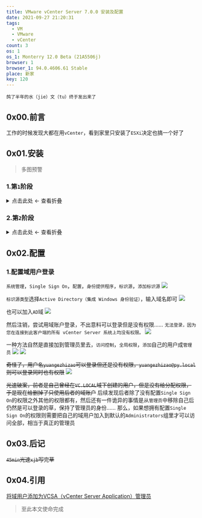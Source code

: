 ```yaml
---
title: VMware vCenter Server 7.0.0 安装及配置
date: 2021-09-27 21:20:31
tags:
  - VM
  - VMware
  - vCenter
count: 3
os: 1
os_1: Monterry 12.0 Beta (21A5506j)
browser: 1
browser_1: 94.0.4606.61 Stable
place: 新家
key: 120
---
```

    鸽了半年的水（jie）文（tu）终于发出来了
<!-- more -->
## 0x00.前言
工作的时候发现大都在用`vCenter`，看到家里只安装了`ESXi`决定也搞一个好了

## 0x01.安装
> 多图预警

### 1.第`1`阶段

<details><summary>点击此处 ← 查看折叠</summary>

![安装](https://i1.yuangezhizao.cn/Win-10/20210303123626.png!webp)
![下一步](https://i1.yuangezhizao.cn/Win-10/20210303123640.png!webp)
![下一步](https://i1.yuangezhizao.cn/Win-10/20210303123652.png!webp)
![微型](https://i1.yuangezhizao.cn/Win-10/20210303124747.png!webp)
![NASdata](https://i1.yuangezhizao.cn/Win-10/20210303124900.png!webp)
![192.168.25.230](https://i1.yuangezhizao.cn/Win-10/20210303125103.png!webp)
![完成](https://i1.yuangezhizao.cn/Win-10/20210303125121.png!webp)
![部署设备](https://i1.yuangezhizao.cn/Win-10/20210303125141.png!webp)
![继续](https://i1.yuangezhizao.cn/Win-10/20210303130407.png!webp)

</details>

### 2.第`2`阶段

<details><summary>点击此处 ← 查看折叠</summary>

![下一步](https://i1.yuangezhizao.cn/Win-10/20210303130426.png!webp)
![设备配置](https://i1.yuangezhizao.cn/Win-10/20210303130523.png!webp)
![开启 SSH](https://i1.yuangezhizao.cn/Win-10/20210303130617.png!webp)
![这里搞错了，应该加入现有 SSO 域才对](https://i1.yuangezhizao.cn/Win-10/20210303130750.png!webp)
![CEIP 可以配置后续加入](https://i1.yuangezhizao.cn/Win-10/20210303130811.png!webp)
![完成](https://i1.yuangezhizao.cn/Win-10/20210303130832.png!webp)
![确定](https://i1.yuangezhizao.cn/Win-10/20210303130843.png!webp)
![完成](https://i1.yuangezhizao.cn/Win-10/20210303131141.png!webp)

</details>

## 0x02.配置
### 1.配置域用户登录
`系统管理`，`Single Sign On`，`配置`，`身份提供程序`，`标识源`，`添加标识源`
![](https://i1.yuangezhizao.cn/macOS/20211128213700.png!webp)

`标识源类型`选择`Active Directory（集成 Windows 身份验证）`，输入域名即可
![](https://i1.yuangezhizao.cn/macOS/20211128214105.png!webp)

也可以加入`AD`域
![](https://i1.yuangezhizao.cn/macOS/20211128214310.png!webp)

然后注销，尝试用域账户登录，不出意料可以登录但是没有权限……
`无法登录，因为您在连接到此客户端的所有 vCenter Server 系统上均没有权限。`
![](https://i1.yuangezhizao.cn/macOS/20211128214454.png!webp)

一种方法自然是直接加到管理员里去，`访问控制`，`全局权限`，`添加`自己的用户成`管理员`
![](https://i1.yuangezhizao.cn/macOS/20211128214807.png!webp)
![](https://i1.yuangezhizao.cn/macOS/20211128214935.png!webp)

~~奇怪了，用户名`yuangezhizao`可以登录但还是没有权限，`yuangezhizao@py.local`则可以登录同时也有权限~~
![](https://i1.yuangezhizao.cn/macOS/20211128215406.png!webp)

~~光速破案，前者是自己曾经在`VC.LOCAL`域下创建的用户，但是没有给分配权限，于是现在给删掉了只使用后者的域账户~~
后续发现后者除了没有配置`Single Sign On`的权限之外其他的权限都有，然后还有一件诡异的事情是从`管理员`中移除自己后仍然是可以登录的草，保持了管理员的身份……
那么，如果想拥有配置`Single Sign On`的权限则需要把自己的域用户加入到默认的`Administrators`组里才可以访问全部，相当于真正的管理员

## 0x03.后记
~~`45min`光速`xjb`写完草~~

## 0x04.引用
[将域用户添加为VCSA（vCenter Server Application）管理员](https://web.archive.org/web/20211128133851/https://www.dinghui.org/domain-user-vcsa-administrator.html)

> 至此本文使命完成
